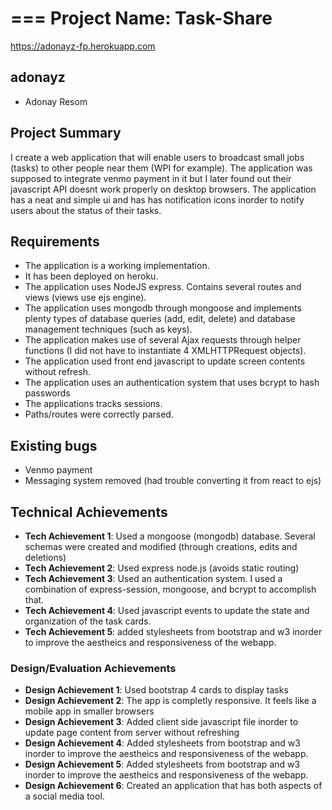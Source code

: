 ===
Project Name: Task-Share
===

https://adonayz-fp.herokuapp.com

## adonayz
- Adonay Resom

Project Summary
---
I create a web application that will enable users to broadcast small jobs (tasks) to other people near them (WPI for example).
The application was supposed to integrate venmo payment in it but I later found out their javascript API doesnt work properly on
desktop browsers. The application has a neat and simple ui and has has notification icons inorder to notify users about the status
of their tasks. 

Requirements
---
- The application is a working implementation.
- It has been deployed on heroku.
- The application uses NodeJS express. Contains several routes and views (views use ejs engine).
- The application uses mongodb through mongoose and implements plenty types of database queries (add, edit, delete) and database management techniques (such as keys).
- The application makes use of several Ajax requests through helper functions (I did not have to instantiate 4 XMLHTTPRequest
objects).
- The application used front end javascript to update screen contents without refresh.
- The application uses an authentication system that uses bcrypt to hash passwords
- The applications tracks sessions.
- Paths/routes were correctly parsed.

Existing bugs
---
- Venmo payment
- Messaging system removed (had trouble converting it from react to ejs)

## Technical Achievements
- **Tech Achievement 1**: Used a mongoose (mongodb) database. Several schemas were created and modified (through creations, edits and deletions)
- **Tech Achievement 2**: Used express node.js (avoids static routing)
- **Tech Achievement 3**: Used an authentication system. I used a combination of express-session, mongoose, and bcrypt to accomplish that. 
- **Tech Achievement 4**: Used javascript events to update the state and organization of the task cards.
- **Tech Achievement 5**: added stylesheets from bootstrap and w3 inorder to improve the aestheics and responsiveness 
of the webapp.


### Design/Evaluation Achievements
- **Design Achievement 1**: Used bootstrap 4 cards to display tasks
- **Design Achievement 2**: The app is completly responsive. It feels like a mobile app in smaller browsers
- **Design Achievement 3**: Added client side javascript file inorder to update page content from server without refreshing
- **Design Achievement 4**: Added stylesheets from bootstrap and w3 inorder to improve the aestheics and responsiveness 
of the webapp.
- **Design Achievement 5**: Added stylesheets from bootstrap and w3 inorder to improve the aestheics and responsiveness 
of the webapp.
- **Design Achievement 6**: Created an application that has both aspects of a social media tool. 
